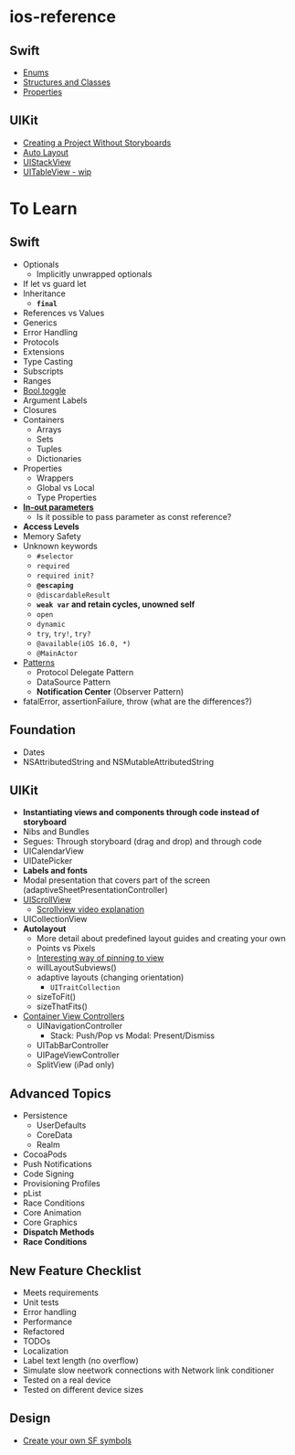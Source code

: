 # ios-reference

## Swift
* [Enums](https://github.com/brittpinder/ios-reference/tree/main/swift/enums)
* [Structures and Classes](https://github.com/brittpinder/ios-reference/tree/main/swift/structs-vs-classes)
* [Properties](https://github.com/brittpinder/ios-reference/tree/main/swift/properties)

## UIKit
* [Creating a Project Without Storyboards](https://github.com/brittpinder/ios-reference/tree/main/uikit/no-storyboards)
* [Auto Layout](https://github.com/brittpinder/ios-reference/tree/main/uikit/autolayout)
* [UIStackView](https://github.com/brittpinder/ios-reference/tree/main/uikit/uistackview)
* [UITableView - wip](https://github.com/brittpinder/ios-reference/tree/main/uikit/uitableview)


# To Learn

## Swift
* Optionals
	* Implicitly unwrapped optionals
* If let vs guard let
* Inheritance
	* **`final`**
* References vs Values
* Generics
* Error Handling
* Protocols
* Extensions
* Type Casting
* Subscripts
* Ranges
* [Bool.toggle](https://www.hackingwithswift.com/example-code/language/how-to-toggle-a-boolean-value)
* Argument Labels
* Closures
* Containers
	* Arrays
	* Sets
	* Tuples
	* Dictionaries
* Properties
	* Wrappers
	* Global vs Local
	* Type Properties
* [**In-out parameters**](https://docs.swift.org/swift-book/ReferenceManual/Declarations.html)
	* Is it possible to pass parameter as const reference?
* **Access Levels**
* Memory Safety
* Unknown keywords
	* `#selector`
	* `required`
	* `required init?`
	* **`@escaping`**
	* `@discardableResult`
	* **`weak var` and retain cycles, unowned self**
	* `open`
	* `dynamic`
	* `try`, `try!`, `try?`
	* `@available(iOS 16.0, *)`
	* `@MainActor`
* [Patterns](https://docs.swift.org/swift-book/ReferenceManual/Patterns.html#)
	* Protocol Delegate Pattern
	* DataSource Pattern
	* **Notification Center** (Observer Pattern)
* fatalError, assertionFailure, throw (what are the differences?)

## Foundation
* Dates
* NSAttributedString and NSMutableAttributedString

## UIKit
* **Instantiating views and components through code instead of storyboard**
* Nibs and Bundles
* Segues: Through storyboard (drag and drop) and through code
* UICalendarView
* UIDatePicker
* **Labels and fonts**
* Modal presentation that covers part of the screen (adaptiveSheetPresentationController)
* [UIScrollView](https://github.com/jrasmusson/ios-professional-course/tree/main/Bankey/5-Scrollable-ViewControllers)
	* [Scrollview video explanation](https://www.youtube.com/watch?v=TYM65qxEQNs&ab_channel=SwiftArcade)
* UICollectionView
* **Autolayout**
	* More detail about predefined layout guides and creating your own
	* Points vs Pixels
	* [Interesting way of pinning to view](https://www.youtube.com/watch?v=2yVzeFIMtyc&ab_channel=iOSAcademy)
	* willLayoutSubviews()
	* adaptive layouts (changing orientation)
		* `UITraitCollection`
	* sizeToFit()
	* sizeThatFits()
* [Container View Controllers](https://developer.apple.com/library/archive/featuredarticles/ViewControllerPGforiPhoneOS/ImplementingaContainerViewController.html#//apple_ref/doc/uid/TP40007457-CH11-SW1)
	* UINavigationController
		* Stack: Push/Pop vs Modal: Present/Dismiss 
	* UITabBarController
	* UIPageViewController
	* SplitView (iPad only)

## Advanced Topics
* Persistence
	* UserDefaults
	* CoreData
	* Realm
* CocoaPods
* Push Notifications
* Code Signing
* Provisioning Profiles
* pList
* Race Conditions
* Core Animation
* Core Graphics
* **Dispatch Methods**
* **Race Conditions**

## New Feature Checklist
* Meets requirements
* Unit tests
* Error handling
* Performance
* Refactored
* TODOs
* Localization
* Label text length (no overflow)
* Simulate slow neetwork connections with Network link conditioner
* Tested on a real device
* Tested on different device sizes

## Design
* [Create your own SF symbols](https://www.david-smith.org/blog/2023/01/23/design-notes-18/?utm_campaign=iOS%2BDev%2BWeekly&utm_medium=email&utm_source=iOS%2BDev%2BWeekly%2BIssue%2B595)